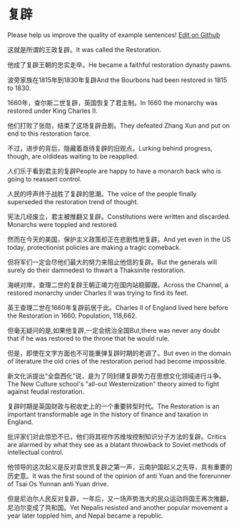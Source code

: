# 复辟

Please help us improve the quality of example sentences! [Edit on Github](https://github.com/jiyushe/jiyu-example-sentence-source/blob/main/chinese/fubi_1.md)

<p><span class="chinese">这就是所谓的王政复辟。</span><span class="english">It was called the Restoration.</span></p>

<p><span class="chinese">他成了复辟王朝的忠实走卒。</span><span class="english">He became a faithful restoration dynasty pawns.</span></p>

<p><span class="chinese">波旁家族在1815年到1830年复辟</span><span class="english">And the Bourbons had been restored in 1815 to 1830.</span></p>

<p><span class="chinese">1660年，查尔斯二世复辟，英国恢复了君主制。</span><span class="english">In 1660 the monarchy was restored under King Charles II.</span></p>

<p><span class="chinese">他们打败了张勋，结束了这场复辟丑剧。</span><span class="english">They defeated Zhang Xun and put on end to this restoration farce.</span></p>

<p><span class="chinese">不过，进步的背后，隐藏着亟待复辟的旧观点。</span><span class="english">Lurking behind progress, though, are oldideas waiting to be reapplied.</span></p>

<p><span class="chinese">人们乐于看到君主的复辟</span><span class="english">People are happy to have a monarch back who is going to reassert control.</span></p>

<p><span class="chinese">人民的呼声终于战胜了复辟的思潮。</span><span class="english">The voice of the people finally superseded the restoration trend of thought.</span></p>

<p><span class="chinese">宪法几经废立，君主被推翻又复辟。</span><span class="english">Constitutions were written and discarded. Monarchs were toppled and restored.</span></p>

<p><span class="chinese">然而在今天的美国，保护主义政策却正在悲剧性地复辟。</span><span class="english">And yet even in the US today, protectionist policies are making a tragic comeback.</span></p>

<p><span class="chinese">但将军们一定会尽他们最大的努力来阻止他信的复辟。</span><span class="english">But the generals will surely do their damnedest to thwart a Thaksinite restoration.</span></p>

<p><span class="chinese">海峡对岸，查理二世的复辟王朝正竭力在国内站稳脚跟。</span><span class="english">Across the Channel, a restored monarchy under Charles II was trying to find its feet.</span></p>

<p><span class="chinese">英王查理二世在1660年复辟前居于此。</span><span class="english">Charles II of England lived here before the Restoration in 1660. Population, 118,662.</span></p>

<p><span class="chinese">但毫无疑问的是,如果他复辟,一定会统治全国</span><span class="english">But,there was never any doubt that if he was restored to the throne that he would rule.</span></p>

<p><span class="chinese">但是，即使在文字方面也不可能重弹复辟时期的老调了。</span><span class="english">But even in the domain of literature the old cries of the restoration period had become impossible.</span></p>

<p><span class="chinese">新文化派提出“全盘西化”说，是为了同封建复辟势力在思想文化领域进行斗争。</span><span class="english">The New Culture school's "all-out Westernization" theory aimed to fight against feudal restoration.</span></p>

<p><span class="chinese">复辟时期是英国财政与税收史上的一个重要转型时代。</span><span class="english">The Restoration is an important transformable age in the history of finance and taxation in England.</span></p>

<p><span class="chinese">批评家们对此惊恐不已，他们将其视作苏维埃控制知识分子方法的复辟。</span><span class="english">Critics are alarmed by what they see as a blatant throwback to Soviet methods of intellectual control.</span></p>

<p><span class="chinese">他领导的这次起义是反对袁世凯复辟之第一声，云南护国起义之先导，具有重要的历史意。</span><span class="english">It was the first sound of the opinion of anti Yuan and the forerunner of Tsai Os Yunnan anti Yuan drive.</span></p>

<p><span class="chinese">但是尼泊尔人民反对复辟，一年后，又一场声势浩大的民众运动将国王再次推翻，尼泊尔变成了共和国。</span><span class="english">Yet Nepalis resisted and another popular movement a year later toppled him, and Nepal became a republic.</span></p>

